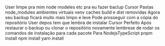 User
limpe pra mim node modeles etc
pra eu fazer baclup
Cursor
Pastas node_modules ambientes virtuais venv caches build e dist removidas Agora seu backup ficará muito mais limpo e leve Pode prosseguir com a cópia do repositório
User
depos tem que lembra de instalar
Cursor
Perfeito Após restaurar o backup ou clonar o repositório novamente lembrese de rodar os comandos de instalação para cada pacote
Para NodejsTypeScript
pnpm install
npm install
yarn install